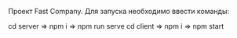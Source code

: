 Проект Fast Company. Для запуска необходимо ввести команды:

cd server => npm i => npm run serve
cd client => npm i => npm start
